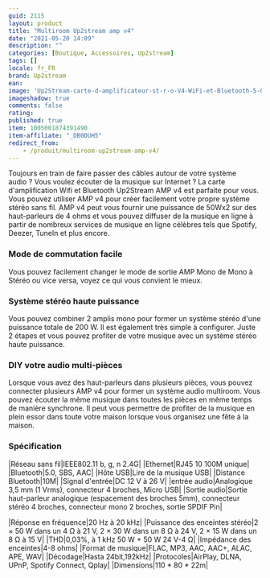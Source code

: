 ```yaml
---
guid: 2115
layout: product 
title: "Multiroom Up2stream amp v4"
date: "2021-05-20 14:09"
description: ""
categories: [Boutique, Accessoires, Up2stream]
tags: []
locale: fr_FR
brand: Up2stream
ean: 
image: 'Up2Stream-carte-d-amplificateur-st-r-o-V4-WiFi-et-Bluetooth-5-0-50W-x-2.jpg'
imageshadow: true
comments: false
rating:  
published: true
item: 1005001874391490
item-affiliate: "_DB0DUH5"
redirect_from: 
    - /produit/multiroom-up2stream-amp-v4/
---
```


Toujours en train de faire passer des câbles autour de votre système audio ? Vous voulez écouter de la musique sur Internet ? La carte d'amplification Wifi et Bluetooth Up2Stream AMP v4 est parfaite pour vous. Vous pouvez utiliser AMP v4 pour créer facilement votre propre système stéréo sans fil. AMP v4 peut vous fournir une puissance de 50Wx2 sur des haut-parleurs de 4 ohms et vous pouvez diffuser de la musique en ligne à partir de nombreux services de musique en ligne célèbres tels que Spotify, Deezer, TuneIn et plus encore.

### Mode de commutation facile

Vous pouvez facilement changer le mode de sortie AMP Mono de Mono à Stéréo ou vice versa, voyez ce qui vous convient le mieux.

### Système stéréo haute puissance

Vous pouvez combiner 2 amplis mono pour former un système stéréo d'une puissance totale de 200 W. Il est également très simple à configurer. Juste 2 étapes et vous pouvez profiter de votre musique avec un système stéréo haute puissance.

### DIY votre audio multi-pièces

Lorsque vous avez des haut-parleurs dans plusieurs pièces, vous pouvez connecter plusieurs AMP v4 pour former un système audio multiroom. Vous pouvez écouter la même musique dans toutes les pièces en même temps de manière synchrone. Il peut vous permettre de profiter de la musique en plein essor dans toute votre maison lorsque vous organisez une fête à la maison.

### Spécification

|Réseau sans fil|IEEE802.11 b, g, n 2.4G|
|Ethernet|RJ45 10 100M unique|
|Bluetooth|5.0, SBS, AAC|
|Hôte USB|Lire de la musique USB|
|Distance Bluetooth|10M|
|Signal d'entrée|DC 12 V à 26 V|
|entrée audio|Analogique 3,5 mm (1 Vrms), connecteur 4 broches, Micro USB|
|Sortie audio|Sortie haut-parleur analogique (espacement des broches 5mm), connecteur stéréo 4 broches, connecteur mono 2 broches, sortie SPDIF Pin|

|Réponse en fréquence|20 Hz à 20 kHz|
|Puissance des enceintes stéréo|2 × 50 W dans un 4 Ω à 21 V, 2 × 30 W dans un 8 Ω à 24 V, 2 × 15 W dans un 8 Ω à 15 V|
|THD|0,03%, à 1 kHz 50 W + 50 W 24 V-4 Ω|
|Impédance des enceintes|4-8 ohms|
|Format de musique|FLAC, MP3, AAC, AAC+, ALAC, APE, WAV|
|Décodage|Hasta 24bit,192kHz|
|Protocoles|AirPlay, DLNA, UPnP, Spotify Connect, Qplay|
|Dimensions|110 * 80 * 22m|
